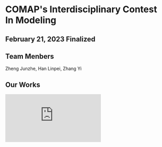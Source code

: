 # COMAP's Interdisciplinary Contest In Modeling

## February 21, 2023 Finalized
## Team Menbers
Zheng Junzhe, Han Linpei, Zhang Yi
## Our Works
![Mindmap](https://blog.zjz0405.top/upload/images/GreenGDP.pdf)
